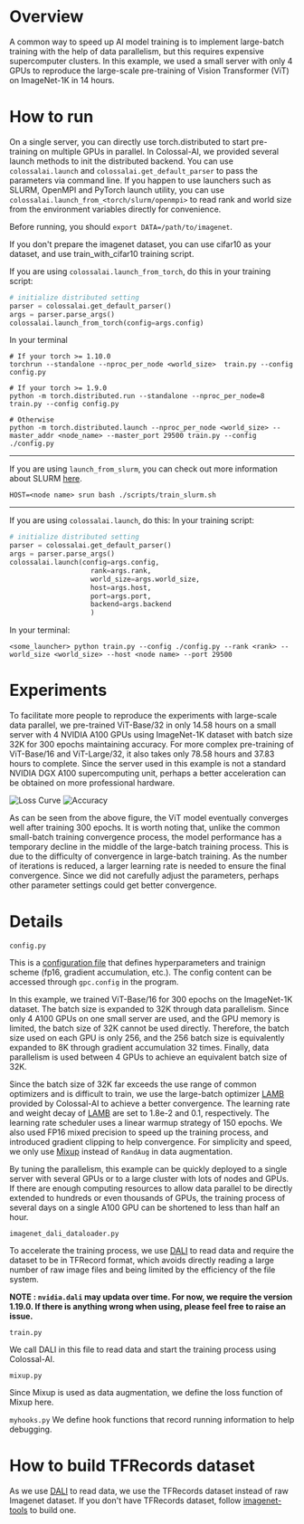 # Overview

A common way to speed up AI model training is to implement large-batch training with the help of data parallelism, but this requires expensive supercomputer clusters. In this example, we used a small server with only 4 GPUs to reproduce the large-scale pre-training of Vision Transformer (ViT) on ImageNet-1K in 14 hours.

# How to run

On a single server, you can directly use torch.distributed to start pre-training on multiple GPUs in parallel. In Colossal-AI, we provided several launch methods to init the distributed backend. You can use `colossalai.launch` and `colossalai.get_default_parser` to pass the parameters via command line. If you happen to use launchers such as SLURM, OpenMPI and PyTorch launch utility, you can use `colossalai.launch_from_<torch/slurm/openmpi>` to read rank and world size from the environment variables directly for convenience. 

Before running, you should `export DATA=/path/to/imagenet`.

If you don't prepare the imagenet dataset, you can use cifar10 as your dataset, and use train_with_cifar10 training script.

If you are using `colossalai.launch_from_torch`, do this in your training script:

```python
# initialize distributed setting
parser = colossalai.get_default_parser()
args = parser.parse_args()
colossalai.launch_from_torch(config=args.config)
```

In your terminal
```shell
# If your torch >= 1.10.0
torchrun --standalone --nproc_per_node <world_size>  train.py --config config.py

# If your torch >= 1.9.0
python -m torch.distributed.run --standalone --nproc_per_node=8 train.py --config config.py

# Otherwise
python -m torch.distributed.launch --nproc_per_node <world_size> --master_addr <node_name> --master_port 29500 train.py --config ./config.py
```
---

If you are using `launch_from_slurm`, you can check out more information about SLURM [here](https://slurm.schedmd.com/documentation.html).

```shell
HOST=<node name> srun bash ./scripts/train_slurm.sh
```
---

If you are using `colossalai.launch`, do this:
In your training script:
```python
# initialize distributed setting
parser = colossalai.get_default_parser()
args = parser.parse_args()
colossalai.launch(config=args.config,
                    rank=args.rank,
                    world_size=args.world_size,
                    host=args.host,
                    port=args.port,
                    backend=args.backend
                    )
```

In your terminal:
```shell
<some_launcher> python train.py --config ./config.py --rank <rank> --world_size <world_size> --host <node name> --port 29500
```


# Experiments
To facilitate more people to reproduce the experiments with large-scale data parallel, we pre-trained ViT-Base/32 in only 14.58 hours on a small server with 4 NVIDIA A100 GPUs using ImageNet-1K dataset with batch size 32K for 300 epochs maintaining accuracy. For more complex pre-training of ViT-Base/16 and ViT-Large/32, it also takes only 78.58 hours and 37.83 hours to complete. Since the server used in this example is not a standard NVIDIA DGX A100 supercomputing unit, perhaps a better acceleration can be obtained on more professional hardware.

![Loss Curve](./results/loss.jpeg)
![Accuracy](./results/acc.jpeg)

As can be seen from the above figure, the ViT model eventually converges well after training 300 epochs. It is worth noting that, unlike the common small-batch training convergence process, the model performance has a temporary decline in the middle of the large-batch training process. This is due to the difficulty of convergence in large-batch training. As the number of iterations is reduced, a larger learning rate is needed to ensure the final convergence. Since we did not carefully adjust the parameters, perhaps other parameter settings could get better convergence.

# Details
`config.py`

This is a [configuration file](https://colossalai.org/config.html) that defines hyperparameters and trainign scheme (fp16, gradient accumulation, etc.). The config content can be accessed through `gpc.config` in the program.

In this example, we trained ViT-Base/16 for 300 epochs on the ImageNet-1K dataset. The batch size is expanded to 32K through data parallelism. Since only 4 A100 GPUs on one small server are used, and the GPU memory is limited, the batch size of 32K cannot be used directly. Therefore, the batch size used on each GPU is only 256, and the 256 batch size is equivalently expanded to 8K through gradient accumulation 32 times. Finally, data parallelism is used between 4 GPUs to achieve an equivalent batch size of 32K.

Since the batch size of 32K far exceeds the use range of common optimizers and is difficult to train, we use the large-batch optimizer [LAMB](https://arxiv.org/abs/1904.00962) provided by Colossal-AI to achieve a better convergence. The learning rate and weight decay of [LAMB](https://arxiv.org/abs/1904.00962) are set to 1.8e-2 and 0.1, respectively. The learning rate scheduler uses a linear warmup strategy of 150 epochs. We also used FP16 mixed precision to speed up the training process, and introduced gradient clipping to help convergence. For simplicity and speed, we only use [Mixup](https://arxiv.org/abs/1710.09412) instead of `RandAug` in data augmentation.

By tuning the parallelism, this example can be quickly deployed to a single server with several GPUs or to a large cluster with lots of nodes and GPUs. If there are enough computing resources to allow data parallel to be directly extended to hundreds or even thousands of GPUs, the training process of several days on a single A100 GPU can be shortened to less than half an hour.

`imagenet_dali_dataloader.py`

To accelerate the training process, we use [DALI](https://github.com/NVIDIA/DALI) to read data and require the dataset to be in TFRecord format, which avoids directly reading a large number of raw image files and being limited by the efficiency of the file system.

**NOTE : `nvidia.dali` may updata over time. For now, we require the version 1.19.0. If there is anything wrong when using, please feel free to raise an issue.**

`train.py`

We call DALI in this file to read data and start the training process using Colossal-AI.

`mixup.py`

Since Mixup is used as data augmentation, we define the loss function of Mixup here.

`myhooks.py`
We define hook functions that record running information to help debugging.

# How to build TFRecords dataset

As we use [DALI](https://github.com/NVIDIA/DALI) to read data, we use the TFRecords dataset instead of raw Imagenet dataset. If you don't have TFRecords dataset, follow [imagenet-tools](https://github.com/ver217/imagenet-tools) to build one.